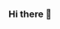### Hi there 👋

<!--
**Charles-Gormley/Charles-Gormley** is a ✨ _special_ ✨ repository because its `README.md` (this file) appears on your GitHub profile.

Here are some ideas to get you started:

- 🔭 I’m currently working on RoboBrowser.py & BS4.py
- 🌱 I’m currently learning tensorflow.py
- 👯 I’m looking to collaborate on tensorflow.py
- 🤔 I’m looking for help with AWS & Django
- 💬 Ask me about WebScraping
- 📫 How to reach me: ceg98@drexel.edu
- 😄 Pronouns: He/Him
- ⚡ Fun fact: I Can Sing 
-->
